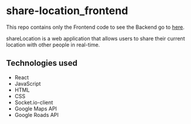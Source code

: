 # share-location_frontend
This repo contains only the Frontend code to see the Backend go to [here](https://github.com/I7RANK/share-location_backend).

shareLocation is a web application that allows users to share their current location with other people in real-time.

## Technologies used
- React
- JavaScript
- HTML
- CSS
- Socket.io-client
- Google Maps API
- Google Roads API
